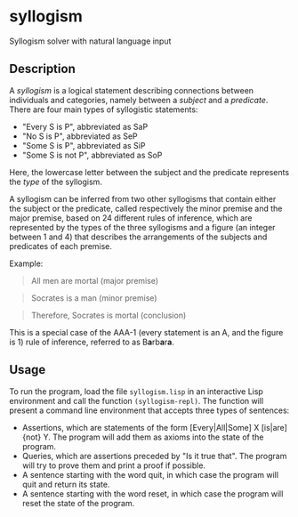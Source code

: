 # syllogism
Syllogism solver with natural language input

## Description

A *syllogism* is a logical statement describing connections between individuals and categories, namely between a *subject* and a *predicate*. There are four main types of syllogistic statements:

- "Every S is P", abbreviated as SaP
- "No S is P", abbreviated as SeP
- "Some S is P", abbreviated as SiP
- "Some S is not P", abbreviated as SoP

Here, the lowercase letter between the subject and the predicate represents the *type* of the syllogism.

A syllogism can be inferred from two other syllogisms that contain either the subject or the predicate, called respectively the minor premise and the major premise, based on 24 different rules of inference, which are represented by the types of the three syllogisms and a figure (an integer between 1 and 4) that describes the arrangements of the subjects and predicates of each premise. 

Example:

> All men are mortal (major premise)

> Socrates is a man (minor premise)

> Therefore, Socrates is mortal (conclusion)

This is a special case of the AAA-1 (every statement is an A, and the figure is 1) rule of inference, referred to as B**a**rb**a**r**a**.

## Usage

To run the program, load the file `syllogism.lisp` in an interactive Lisp environment and call the function `(syllogism-repl)`. The function will present a command line environment that accepts three types of sentences:
- Assertions, which are statements of the form [Every|All|Some] X [is|are] {not} Y. The program will add them as axioms into the state of the program.
- Queries, which are assertions preceded by "Is it true that". The program will try to prove them and print a proof if possible.
- A sentence starting with the word quit, in which case the program will quit and return its state.
- A sentence starting with the word reset, in which case the program will reset the state of the program.
